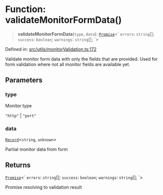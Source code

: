 # Function: validateMonitorFormData()

> **validateMonitorFormData**(`type`, `data`): [`Promise`](https://developer.mozilla.org/docs/Web/JavaScript/Reference/Global_Objects/Promise)\<\` `errors`: `string`[]; `success`: `boolean`; `warnings`: `string`[]; \`\>

Defined in: [src/utils/monitorValidation.ts:172](https://github.com/Nick2bad4u/Uptime-Watcher/blob/dca5483e793478722cd3e6e125cafcec5fc771f0/src/utils/monitorValidation.ts#L172)

Validate monitor form data with only the fields that are provided.
Used for form validation where not all monitor fields are available yet.

## Parameters

### type

Monitor type

`"http"` | `"port"`

### data

[`Record`](https://www.typescriptlang.org/docs/handbook/utility-types.html#recordkeys-type)\<`string`, `unknown`\>

Partial monitor data from form

## Returns

[`Promise`](https://developer.mozilla.org/docs/Web/JavaScript/Reference/Global_Objects/Promise)\<\` `errors`: `string`[]; `success`: `boolean`; `warnings`: `string`[]; \`\>

Promise resolving to validation result
